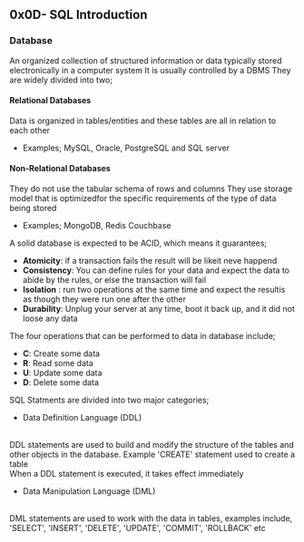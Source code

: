 ## 0x0D- SQL Introduction

### Database

An organized collection of structured information or data typically stored electronically in a computer system
It is usually controlled by a DBMS
They are widely divided into two;
  #### Relational Databases
   Data is organized in tables/entities and these tables are all in relation to each other
   - Examples; MySQL, Oracle, PostgreSQL and SQL server
#### Non-Relational Databases
They do not use the tabular schema of rows and columns
They use storage model that is optimizedfor the specific requirements of the type of data being stored
- Examples; MongoDB, Redis Couchbase    

A  solid database is expected to be ACID, which means it guarantees;
- <b>Atomicity</b>: if a transaction fails the result will be likeit neve happend
- <b>Consistency</b>: You can define rules for your data and expect  the data to abide by the rules, or else the transaction will fail
- <b>Isolation</b> : run two operations at the same time and expect the resultis as though they were run one after the other
- <b>Durability</b>: Unplug your server at any time, boot it back up, and it did not loose any data

The four operations that can be performed to data in database include;
- <b>C</b>: Create some data
- <b>R</b>: Read some data
- <b>U</b>: Update some data
- <b>D</b>: Delete some data

SQL Statments are divided into two major categories;
- Data Definition Language (DDL)
<br>
DDL statements are used to build and modify the structure of the tables and other objects in the database. Example 'CREATE' statement used to create a table
<br>
When a DDL statement is executed, it takes effect immediately

- Data Manipulation Language (DML)
<br>
DML statements are used to work with the data in tables, examples include, 'SELECT', 'INSERT', 'DELETE', 'UPDATE', 'COMMIT', 'ROLLBACK' etc


